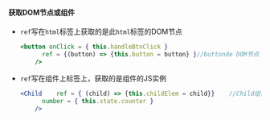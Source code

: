 #### 获取DOM节点或组件

* `ref`写在`html`标签上获取的是此`html`标签的DOM节点

  ```jsx
  <button onClick = { this.handleBtnClick }
      	ref = {(button) => {this.button = button} }//buttonde DOM节点
      />
  ```

  

* `ref`写在组件上标签上，获取的是组件的JS实例

  ```jsx
  <Child	ref = { (child) => {this.childElem = child}}	//Child组件
      	number = { this.state.counter }
      />
  ```

  